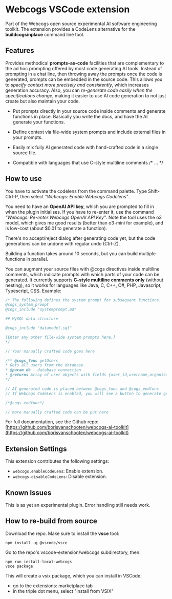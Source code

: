 # Webcogs VSCode extension

Part of the Webcogs open source experimental AI software engineering toolkit. The extension provides a CodeLens alternative for the **buildcogsinplace** command line tool.

## Features

Provides methodical **prompts-as-code** facilities that are complementary to the ad hoc prompting offered by most code generating AI tools. Instead of prompting in a chat line, then throwing away the prompts once the code is generated, prompts can be embedded in the source code.  This allows you to *specify context more precisely and consistently*, which increases generation accuracy.  Also, you can *re-generate code easily when the specifications change*, making it easier to use AI code generation to not just create but also maintain your code. 

- Put prompts directly in your source code inside comments and generate functions in place. Basically you write the docs, and have the AI generate your functions.

- Define context via file-wide system prompts and include external files in your prompts.

- Easily mix fully AI generated code with hand-crafted code in a single source file.

- Compatible with languages that use C-style multiline comments /* ... */

## How to use

You have to activate the codelens from the command palette. Type Shift-Ctrl-P, then select *"Webcogs: Enable Webcogs Codelens"*. 

You need to have an **OpenAI API key**, which you are prompted to fill in when the plugin initialises.  If you have to re-enter it, use the command *"Webcogs: Re-enter Webcogs OpenAI API Key"*. Note the tool uses the o3 model, which gives me good results (better than o3-mini for example), and is low-cost (about $0.01 to generate a function).

There's no accept/reject dialog after generating code yet, but the code generations can be undone with regular undo (Ctrl-Z).

Building a function takes around 10 seconds, but you can build multiple functions in parallel.

You can augment your source files with @cogs directives inside multiline comments, which indicate prompts with which parts of your code can be generated. It currently supports **C-style multiline comments only** (without nesting), so it works for languages like Java, C, C++, C#, PHP, Javascript, Typescript, CSS. Example:
```javascript
/* The following defines the system prompt for subsequent functions.
@cogs_system_prompt
@cogs_include "systemprompt.md"

## MySQL data structure

@cogs_include "datamodel.sql"

[Enter any other file-wide system prompts here.]
*/

// Your manually crafted code goes here

/** @cogs_func getUsers
* Gets all users from the database.
* @param db - database connection
* @returns Array of user objects with fields {user_id,username,organization_id,first_name,surname,email}
*/

// AI generated code is placed between @cogs_func and @cogs_endfunc
// If Webcogs CodeLens is enabled, you will see a button to generate getUsers

/*@cogs_endfunc*/

// more manually crafted code can be put here
```

For full documentation, see the Github repo:
[https://github.com/borisvanschooten/webcogs-ai-toolkit](https://github.com/borisvanschooten/webcogs-ai-toolkit)

## Extension Settings

This extension contributes the following settings:

* `webcogs.enableCodeLens`: Enable extension.
* `webcogs.disableCodeLens`: Disable extension.

## Known Issues

This is as yet an experimental plugin. Error handling still needs work.

## How to re-build from source

Download the repo. Make sure to install the **vsce** tool:

```
npm install -g @vscode/vsce
```

Go to the repo's vscode-extension/webcogs subdirectory, then:

```
npm run install-local-webcogs
vsce package
```

This will create a vsix package, which you can install in VSCode:
- go to the extensions: marketplace tab
- in the triple dot menu, select "install from VSIX"
